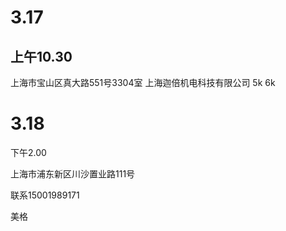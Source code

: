 # 3.17
## 上午10.30 

上海市宝山区真大路551号3304室
上海迦倍机电科技有限公司
5k  6k

# 3.18

下午2.00 

上海市浦东新区川沙置业路111号

联系15001989171

美格 